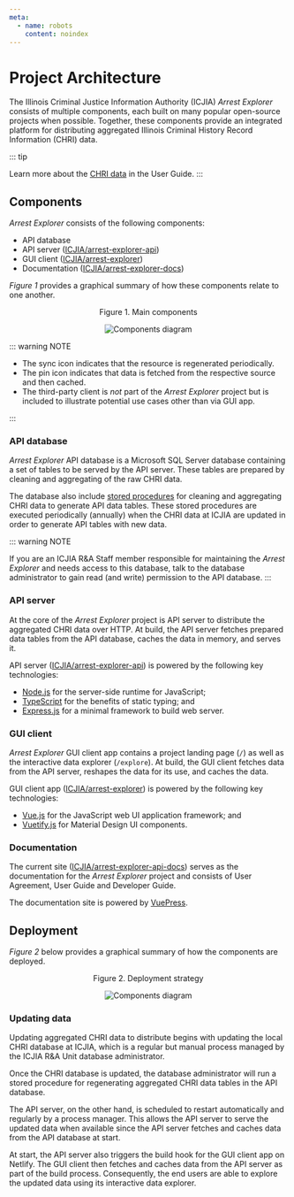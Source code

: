 ```yaml
---
meta:
  - name: robots
    content: noindex
---
```


# Project Architecture

The Illinois Criminal Justice Information Authority (ICJIA) _Arrest Explorer_ consists of multiple components, each built on many popular open-source projects when possible. Together, these components provide an integrated platform for distributing aggregated Illinois Criminal History Record Information (CHRI) data.

::: tip

Learn more about the [CHRI data](../guide/chri.md) in the User Guide.
:::

## Components

_Arrest Explorer_ consists of the following components:

- API database
- API server ([ICJIA/arrest-explorer-api](https://github.com/ICJIA/arrest-explorer-api))
- GUI client ([ICJIA/arrest-explorer](https://github.com/ICJIA/arrest-explorer))
- Documentation ([ICJIA/arrest-explorer-docs](https://github.com/ICJIA/arrest-explorer-docs))

_Figure 1_ provides a graphical summary of how these components relate to one another.

<div style="text-align:center">
<span class="fig-title">Figure 1. Main components</span>

![Components diagram](/assets/diagram-components.png)

</div>

::: warning NOTE

- The sync icon indicates that the resource is regenerated periodically.
- The pin icon indicates that data is fetched from the respective source and then cached.
- The third-party client is _not_ part of the _Arrest Explorer_ project but is included to illustrate potential use cases other than via GUI app.

:::

### API database

_Arrest Explorer_ API database is a Microsoft SQL Server database containing a set of tables to be served by the API server. These tables are prepared by cleaning and aggregating of the raw CHRI data.

The database also include [stored procedures](https://docs.microsoft.com/en-us/sql/relational-databases/stored-procedures/stored-procedures-database-engine) for cleaning and aggregating CHRI data to generate API data tables. These stored procedures are executed periodically (annually) when the CHRI data at ICJIA are updated in order to generate API tables with new data.

::: warning NOTE

If you are an ICJIA R&A Staff member responsible for maintaining the _Arrest Explorer_ and needs access to this database, talk to the database administrator to gain read (and write) permission to the API database.
:::

### API server

At the core of the _Arrest Explorer_ project is API server to distribute the aggregated CHRI data over HTTP. At build, the API server fetches prepared data tables from the API database, caches the data in memory, and serves it.

API server ([ICJIA/arrest-explorer-api](https://github.com/ICJIA/arrest-explorer-api)) is powered by the following key technologies:

- [Node.js](https://nodejs.org/) for the server-side runtime for JavaScript;
- [TypeScript](https://www.typescriptlang.org/) for the benefits of static typing; and
- [Express.js](https://expressjs.com/) for a minimal framework to build web server.

### GUI client

_Arrest Explorer_ GUI client app contains a project landing page (`/`) as well as the interactive data explorer (`/explore`). At build, the GUI client fetches data from the API server, reshapes the data for its use, and caches the data.

GUI client app ([ICJIA/arrest-explorer](https://github.com/ICJIA/arrest-explorer)) is powered by the following key technologies:

- [Vue.js](https://vuejs.org/) for the JavaScript web UI application framework; and
- [Vuetify.js](https://vuetifyjs.com/) for Material Design UI components.

### Documentation

The current site ([ICJIA/arrest-explorer-api-docs](https://github.com/ICJIA/arrest-explorer-docs)) serves as the documentation for the _Arrest Explorer_ project and consists of User Agreement, User Guide and Developer Guide.

The documentation site is powered by [VuePress](https://vuepress.vuejs.org/).

## Deployment

_Figure 2_ below provides a graphical summary of how the components are deployed.

<div style="text-align:center">
<span class="fig-title">Figure 2. Deployment strategy</span>

![Components diagram](/assets/diagram-deployment.png)

</div>

### Updating data

Updating aggregated CHRI data to distribute begins with updating the local CHRI database at ICJIA, which is a regular but manual process managed by the ICJIA R&A Unit database administrator.

Once the CHRI database is updated, the database administrator will run a stored procedure for regenerating aggregated CHRI data tables in the API database.

The API server, on the other hand, is scheduled to restart automatically and regularly by a process manager. This allows the API server to serve the updated data when available since the API server fetches and caches data from the API database at start.

At start, the API server also triggers the build hook for the GUI client app on Netlify. The GUI client then fetches and caches data from the API server as part of the build process. Consequently, the end users are able to explore the updated data using its interactive data explorer.

<FundingStatement />
